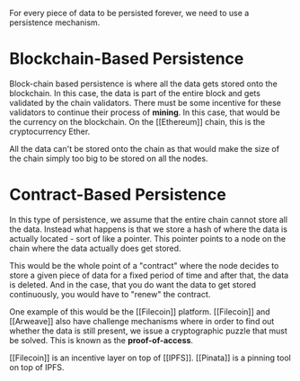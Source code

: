 For every piece of data to be persisted forever, we need to use a persistence mechanism.
# Blockchain-Based Persistence
Block-chain based persistence is where all the data gets stored onto the blockchain. In this case, the data is part of the entire block and gets validated by the chain validators. There must be some incentive for these validators to continue their process of **mining**. In this case, that would be the currency on the blockchain. On the [[Ethereum]] chain, this is the cryptocurrency Ether. 

All the data can't be stored onto the chain as that would make the size of the chain simply too big to be stored on all the nodes.
# Contract-Based Persistence
In this type of persistence, we assume that the entire chain cannot store all the data. Instead what happens is that we store a hash of where the data is actually located - sort of like a pointer. This pointer points to a node on the chain where the data actually does get stored. 

This would be the whole point of a "contract" where the node decides to store a given piece of data for a fixed period of time and after that, the data is deleted. And in the case, that you do want the data to get stored continuously, you would have to "renew" the contract.

One example of this would be the [[Filecoin]] platform. [[Filecoin]] and [[Arweave]] also have challenge mechanisms where in order to find out whether the data is still present, we issue a cryptographic puzzle that must be solved. This is known as the **proof-of-access**.

[[Filecoin]] is an incentive layer on top of [[IPFS]]. [[Pinata]] is a pinning tool on top of IPFS.

